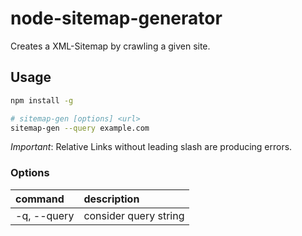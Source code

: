 # node-sitemap-generator
Creates a XML-Sitemap by crawling a given site.

## Usage

```BASH
npm install -g

# sitemap-gen [options] <url>
sitemap-gen --query example.com
```

*Important*: Relative Links without leading slash are producing errors.

### Options

|command|description
|:---|:---
|-q, --query|consider query string
